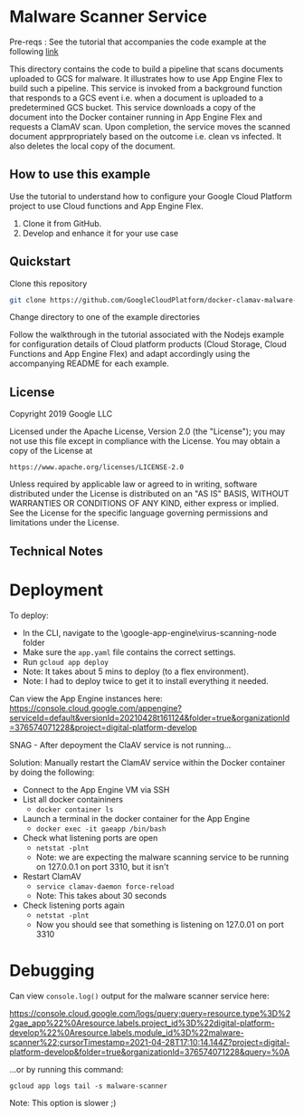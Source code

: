 # Malware Scanner Service

Pre-reqs : See the tutorial that accompanies the code example at the following [link](https://cloud.google.com/solutions/automating-malware-scanning-for-documents-uploaded-to-cloud-storage)

This directory contains the code to build a pipeline that scans documents
uploaded to GCS for malware. It illustrates how to use App Engine Flex to build
such a pipeline. This service is invoked from a background function that
responds to a GCS event i.e. when a document is uploaded to a predetermined GCS
bucket. This service downloads a copy of the document into the Docker container
running in App Engine Flex and requests a ClamAV scan. Upon completion, the
service moves the scanned document apprpropriately based on the outcome i.e.
clean vs infected. It also deletes the local copy of the document.

## How to use this example

Use the tutorial to understand how to configure your Google Cloud Platform
project to use Cloud functions and App Engine Flex.

1.  Clone it from GitHub.
2.  Develop and enhance it for your use case

## Quickstart

Clone this repository

```sh
git clone https://github.com/GoogleCloudPlatform/docker-clamav-malware-scanner.git
```

Change directory to one of the example directories

Follow the walkthrough in the tutorial associated with the Nodejs example for
configuration details of Cloud platform products (Cloud Storage, Cloud Functions
and App Engine Flex) and adapt accordingly using the accompanying README for
each example.

## License

Copyright 2019 Google LLC

Licensed under the Apache License, Version 2.0 (the "License"); you may not use
this file except in compliance with the License. You may obtain a copy of the
License at

    https://www.apache.org/licenses/LICENSE-2.0

Unless required by applicable law or agreed to in writing, software distributed
under the License is distributed on an "AS IS" BASIS, WITHOUT WARRANTIES OR
CONDITIONS OF ANY KIND, either express or implied. See the License for the
specific language governing permissions and limitations under the License.




## Technical Notes

# Deployment

To deploy:

- In the CLI, navigate to the \google-app-engine\virus-scanning-node folder
- Make sure the `app.yaml` file contains the correct settings.
- Run `gcloud app deploy`
- Note: It takes about 5 mins to deploy (to a flex environment).
- Note: I had to deploy twice to get it to install everything it needed.

Can view the App Engine instances here: https://console.cloud.google.com/appengine?serviceId=default&versionId=20210428t161124&folder=true&organizationId=376574071228&project=digital-platform-develop

SNAG - After depoyment the ClaAV service is not running...

Solution: Manually restart the ClamAV service within the Docker container by doing the following:

- Connect to the App Engine VM via SSH
- List all docker containiners
  - `docker container ls`
- Launch a terminal in the docker container for the App Engine
  - `docker exec -it gaeapp /bin/bash`
- Check what listening ports are open
  - `netstat -plnt`
  - Note: we are expecting the malware scanning service to be running on 127.0.0.1 on port 3310, but it isn't
- Restart ClamAV
  - `service clamav-daemon force-reload`
  - Note: This takes about 30 seconds
- Check listening ports again
  - `netstat -plnt`
  - Now you should see that something is listening on 127.0.01 on port 3310


# Debugging

Can view `console.log()` output for the malware scanner service here:

https://console.cloud.google.com/logs/query;query=resource.type%3D%22gae_app%22%0Aresource.labels.project_id%3D%22digital-platform-develop%22%0Aresource.labels.module_id%3D%22malware-scanner%22;cursorTimestamp=2021-04-28T17:10:14.144Z?project=digital-platform-develop&folder=true&organizationId=376574071228&query=%0A

...or by running this command:

`gcloud app logs tail -s malware-scanner`

Note: This option is slower ;)
